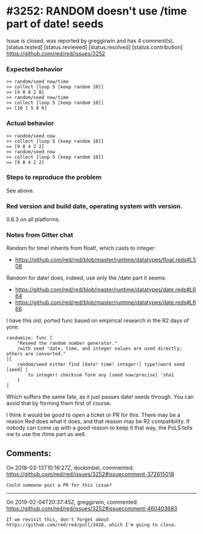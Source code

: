 
#3252: RANDOM doesn't use /time part of date! seeds
================================================================================
Issue is closed, was reported by greggirwin and has 4 comment(s).
[status.tested] [status.reviewed] [status.resolved] [status.contribution]
<https://github.com/red/red/issues/3252>

### Expected behavior
```
>> random/seed now/time
>> collect [loop 5 [keep random 10]]
== [4 8 8 2 8]
>> random/seed now/time
>> collect [loop 5 [keep random 10]]
== [10 1 5 8 6]
```

### Actual behavior
```
>> random/seed now
>> collect [loop 5 [keep random 10]]
== [9 8 4 2 2]
>> random/seed now
>> collect [loop 5 [keep random 10]]
== [9 8 4 2 2]
```

### Steps to reproduce the problem

See above.

### Red version and build date, operating system with version.

0.6.3 on all platforms.

### Notes from Gitter chat

Random for time! inherits from float!, which casts to integer:

- https://github.com/red/red/blob/master/runtime/datatypes/float.reds#L508

Random for date! does, indeed, use only the /date part it seems:

- https://github.com/red/red/blob/master/runtime/datatypes/date.reds#L664
- https://github.com/red/red/blob/master/runtime/datatypes/date.reds#L666

I have this old, ported func based on empirical research in the R2 days of yore:
```
randomize: func [
    "Reseed the random number generator."
    /with seed "date, time, and integer values are used directly; others are converted."
][
    random/seed either find [date! time! integer!] type?/word seed [seed] [
        to integer! checksum form any [seed now/precise] 'sha1
    ]
]
```
Which suffers the same fate, as it just passes date! seeds through. You can avoid that by forming them first of course.

I think it would be good to open a ticket or PR for this. There may be a reason Red does what it does, and that reason may be R2 compatibility. If nobody can come up with a good reason to keep it that way, the PoLS tells me to use the /time part as well.


Comments:
--------------------------------------------------------------------------------

On 2018-03-13T10:16:27Z, dockimbel, commented:
<https://github.com/red/red/issues/3252#issuecomment-372615018>

    Could someone post a PR for this issue?

--------------------------------------------------------------------------------

On 2019-02-04T20:37:45Z, greggirwin, commented:
<https://github.com/red/red/issues/3252#issuecomment-460403683>

    If we revisit this, don't forget about https://github.com/red/red/pull/3428, which I'm going to close.

